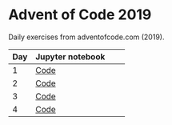 # Advent of Code 2019
Daily exercises from adventofcode.com (2019).

| Day | Jupyter notebook                                                                |   |   |
|-----|---------------------------------------------------------------------------------|---|---|
| 1   | [Code](https://github.com/mikeion/AdventofCode2019/blob/master/day1/day1.ipynb) |   |   |
| 2   | [Code](https://github.com/mikeion/AdventofCode2019/blob/master/day2/day2.ipynb) |   |   |
| 3   | [Code](https://github.com/mikeion/AdventofCode2019/blob/master/day3/day3.ipynb) |   |   |
| 4   | [Code](https://github.com/mikeion/AdventofCode2019/blob/master/day4/day4.ipynb) |   |   |


